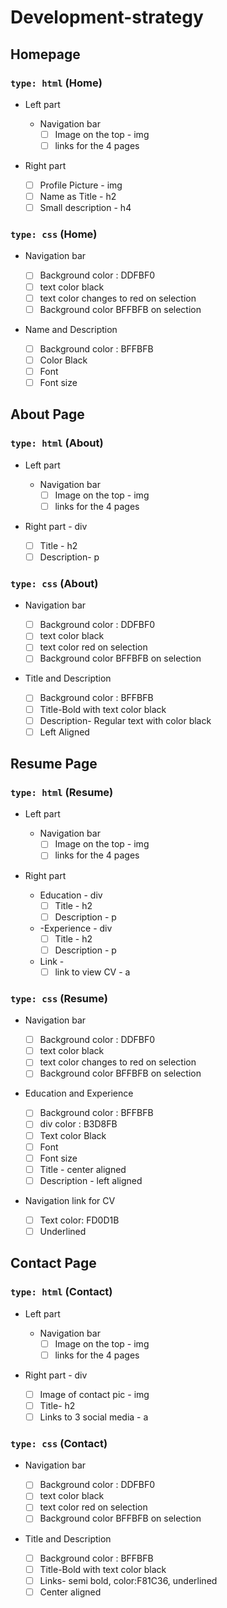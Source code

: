# Development-strategy

## Homepage

### `type: html` (Home)

- Left part

  - Navigation bar
    - [ ] Image on the top - img
    - [ ] links for the 4 pages

- Right part
  - [ ] Profile Picture - img
  - [ ] Name as Title - h2
  - [ ] Small description - h4

### `type: css` (Home)

- Navigation bar

  - [ ] Background color : DDFBF0
  - [ ] text color black
  - [ ] text color changes to red on selection
  - [ ] Background color BFFBFB on selection
- Name and Description

  - [ ] Background color : BFFBFB
  - [ ] Color Black
  - [ ] Font
  - [ ] Font size

## About Page

### `type: html` (About)

- Left part

  - Navigation bar
    - [ ] Image on the top - img
    - [ ] links for the 4 pages

- Right part - div
  - [ ] Title - h2
  - [ ] Description- p

### `type: css` (About)

- Navigation bar

  - [ ] Background color : DDFBF0
  - [ ] text color black
  - [ ] text color red on selection
  - [ ] Background color BFFBFB on selection

- Title and Description
  - [ ] Background color : BFFBFB
  - [ ] Title-Bold with text color black
  - [ ] Description- Regular text with color black
  - [ ] Left Aligned

## Resume Page

### `type: html` (Resume)

- Left part

  - Navigation bar
    - [ ] Image on the top - img
    - [ ] links for the 4 pages

- Right part
  - Education - div
    - [ ] Title - h2
    - [ ] Description - p
  - -Experience - div
    - [ ] Title - h2
    - [ ] Description - p
  - Link -
    - [ ] link to view CV - a

### `type: css` (Resume)

- Navigation bar

  - [ ] Background color : DDFBF0
  - [ ] text color black
  - [ ] text color changes to red on selection
  - [ ] Background color BFFBFB on selection

- Education and Experience
  - [ ] Background color : BFFBFB
  - [ ] div color : B3D8FB
  - [ ] Text color Black
  - [ ] Font
  - [ ] Font size
  - [ ] Title - center aligned
  - [ ] Description - left aligned
- Navigation link for CV
  - [ ] Text color: FD0D1B
  - [ ] Underlined

## Contact Page

### `type: html` (Contact)

- Left part

  - Navigation bar
    - [ ] Image on the top - img
    - [ ] links for the 4 pages

- Right part - div
  - [ ] Image of contact pic - img
  - [ ] Title- h2
  - [ ] Links to 3 social media - a

### `type: css` (Contact)

- Navigation bar

  - [ ] Background color : DDFBF0
  - [ ] text color black
  - [ ] text color red on selection
  - [ ] Background color BFFBFB on selection

- Title and Description
  - [ ] Background color : BFFBFB
  - [ ] Title-Bold with text color black
  - [ ] Links- semi bold, color:F81C36, underlined
  - [ ] Center aligned
